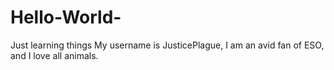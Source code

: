 # Hello-World-
Just learning things
My username is JusticePlague, I am an avid fan of ESO, and I love all animals.
